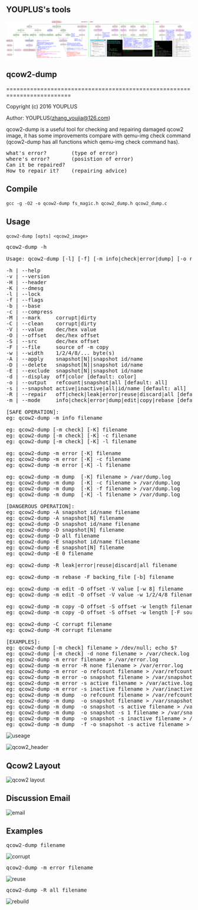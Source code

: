 ## YOUPLUS's tools
![YOUPLUS's tools](./YOUPLUS工具箱.png)


## qcow2-dump
=========================================================================

Copyright (c) 2016 YOUPLUS

Author: YOUPLUS(<zhang_youjia@126.com>)

qcow2-dump is a useful tool for checking and repairing damaged qcow2 image, it has some improvements compare with qemu-img check command (qcow2-dump has all functions which qemu-img check command has).

<pre>
what's error?        (type of error)
where's error?       (posistion of error)
Can it be repaired?
How to repair it?    (repairing advice)
</pre>

## Compile
`gcc -g -O2 -o qcow2-dump fs_magic.h qcow2_dump.h qcow2_dump.c`


## Usage
`qcow2-dump [opts] <qcow2_image>`

<pre>
qcow2-dump -h

Usage: qcow2-dump [-l] [-f] [-m info|check|error|dump] [-o refcount|snapshot|all] [-s active|inactive|all|id/name] filename

-h | --help
-v | --version
-H | --header
-K | --dmesg
-l | --lock
-f | --flags
-b | --base
-c | --compress
-M | --mark     corrupt|dirty
-C | --clean    corrupt|dirty
-V | --value    dec/hex value
-O | --offset   dec/hex offset
-S | --src      dec/hex offset
-F | --file     source of -m copy
-w | --width    1/2/4/8/... byte(s)
-A | --apply    snapshot[N]|snapshot id/name
-D | --delete   snapshot[N]|snapshot id/name
-E | --exclude  snapshot[N]|snapshot id/name
-d | --display  off|color [default: color]
-o | --output   refcount|snapshot|all [default: all]
-s | --snapshot active|inactive|all|id/name [default: all]
-R | --repair   off|check|leak|error|reuse|discard|all [default: check]
-m | --mode     info|check|error|dump|edit|copy|rebase [default: check]

[SAFE OPERATION]:
eg: qcow2-dump -m info filename

eg: qcow2-dump [-m check] [-K] filename
eg: qcow2-dump [-m check] [-K] -c filename
eg: qcow2-dump [-m check] [-K] -l filename

eg: qcow2-dump -m error [-K] filename
eg: qcow2-dump -m error [-K] -c filename
eg: qcow2-dump -m error [-K] -l filename

eg: qcow2-dump -m dump  [-K] filename > /var/dump.log
eg: qcow2-dump -m dump  [-K] -c filename > /var/dump.log
eg: qcow2-dump -m dump  [-K] -f filename > /var/dump.log
eg: qcow2-dump -m dump  [-K] -l filename > /var/dump.log

[DANGEROUS OPERATION]:
eg: qcow2-dump -A snapshot id/name filename
eg: qcow2-dump -A snapshot[N] filename
eg: qcow2-dump -D snapshot id/name filename
eg: qcow2-dump -D snapshot[N] filename
eg: qcow2-dump -D all filename
eg: qcow2-dump -E snapshot id/name filename
eg: qcow2-dump -E snapshot[N] filename
eg: qcow2-dump -E 0 filename

eg: qcow2-dump -R leak|error|reuse|discard|all filename

eg: qcow2-dump -m rebase -F backing_file [-b] filename

eg: qcow2-dump -m edit -O offset -V value [-w 8] filename
eg: qcow2-dump -m edit -O offset -V value -w 1/2/4/8 filename

eg: qcow2-dump -m copy -O offset -S offset -w length filename
eg: qcow2-dump -m copy -O offset -S offset -w length [-F source] filename

eg: qcow2-dump -C corrupt filename
eg: qcow2-dump -M corrupt filename

[EXAMPLES]:
eg: qcow2-dump [-m check] filename > /dev/null; echo $?
eg: qcow2-dump [-m check] -d none filename > /var/check.log
eg: qcow2-dump -m error filename > /var/error.log
eg: qcow2-dump -m error -R none filename > /var/error.log
eg: qcow2-dump -m error -o refcount filename > /var/refcount.log
eg: qcow2-dump -m error -o snapshot filename > /var/snapshot.log
eg: qcow2-dump -m error -s active filename > /var/active.log
eg: qcow2-dump -m error -s inactive filename > /var/inactive.log
eg: qcow2-dump -m dump  -o refcount filename > /var/refcount.log
eg: qcow2-dump -m dump  -o snapshot filename > /var/snapshot.log
eg: qcow2-dump -m dump  -o snapshot -s active filename > /var/active.log
eg: qcow2-dump -m dump  -o snapshot -s 1 filename > /var/snapshot1.log
eg: qcow2-dump -m dump  -o snapshot -s inactive filename > /var/inactive.log
eg: qcow2-dump -m dump  -f -o snapshot -s active filename > /var/active.log
</pre>
![useage](./test/qcow2-dump_help.png)

![qcow2_header](./test/qcow2_header_offsetof.png)

## Qcow2 Layout
![qcow2 layout](./test/qcow2_layout\(preallocation\).png)

## Discussion Email
![email](./test/discussion.png)

## Examples
<pre>
qcow2-dump filename
</pre>
![corrupt](./test/corrupt.png)

<pre>
qcow2-dump -m error filename
</pre>
![reuse](./test/reused_active_cluster.png)

<pre>
qcow2-dump -R all filename
</pre>
![rebuild](./test/rebuild_refcount_table.png)
